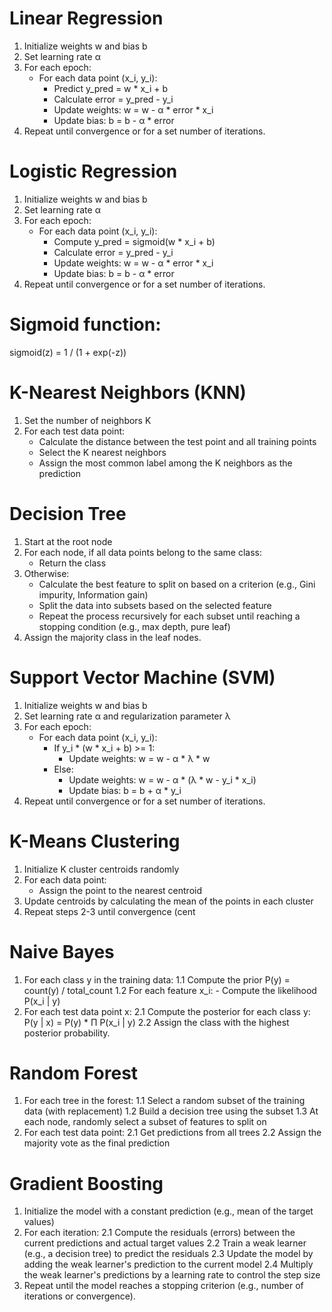 # Linear Regression

1. Initialize weights w and bias b  
2. Set learning rate α  
3. For each epoch:  
   - For each data point (x_i, y_i):  
       - Predict y_pred = w * x_i + b  
       - Calculate error = y_pred - y_i  
       - Update weights: w = w - α * error * x_i  
       - Update bias: b = b - α * error  
4. Repeat until convergence or for a set number of iterations.


# Logistic Regression

1. Initialize weights w and bias b  
2. Set learning rate α  
3. For each epoch:  
   - For each data point (x_i, y_i):  
       - Compute y_pred = sigmoid(w * x_i + b)  
       - Calculate error = y_pred - y_i  
       - Update weights: w = w - α * error * x_i  
       - Update bias: b = b - α * error  
4. Repeat until convergence or for a set number of iterations.

# Sigmoid function:
sigmoid(z) = 1 / (1 + exp(-z))


# K-Nearest Neighbors (KNN)

1. Set the number of neighbors K  
2. For each test data point:  
   - Calculate the distance between the test point and all training points  
   - Select the K nearest neighbors  
   - Assign the most common label among the K neighbors as the prediction


# Decision Tree

1. Start at the root node  
2. For each node, if all data points belong to the same class:  
   - Return the class  
3. Otherwise:  
   - Calculate the best feature to split on based on a criterion (e.g., Gini impurity, Information gain)  
   - Split the data into subsets based on the selected feature  
   - Repeat the process recursively for each subset until reaching a stopping condition (e.g., max depth, pure leaf)  
4. Assign the majority class in the leaf nodes.


# Support Vector Machine (SVM)

1. Initialize weights w and bias b  
2. Set learning rate α and regularization parameter λ  
3. For each epoch:  
   - For each data point (x_i, y_i):  
       - If y_i * (w * x_i + b) >= 1:  
           - Update weights: w = w - α * λ * w  
       - Else:  
           - Update weights: w = w - α * (λ * w - y_i * x_i)  
           - Update bias: b = b + α * y_i  
4. Repeat until convergence or for a set number of iterations.


# K-Means Clustering

1. Initialize K cluster centroids randomly  
2. For each data point:  
   - Assign the point to the nearest centroid  
3. Update centroids by calculating the mean of the points in each cluster  
4. Repeat steps 2-3 until convergence (cent


# Naive Bayes

1. For each class y in the training data:
   1.1 Compute the prior P(y) = count(y) / total_count
   1.2 For each feature x_i:
       - Compute the likelihood P(x_i | y)
2. For each test data point x:
   2.1 Compute the posterior for each class y:
       P(y | x) = P(y) * Π P(x_i | y)
   2.2 Assign the class with the highest posterior probability.

# Random Forest

1. For each tree in the forest:
   1.1 Select a random subset of the training data (with replacement)
   1.2 Build a decision tree using the subset
   1.3 At each node, randomly select a subset of features to split on
2. For each test data point:
   2.1 Get predictions from all trees
   2.2 Assign the majority vote as the final prediction

# Gradient Boosting

1. Initialize the model with a constant prediction (e.g., mean of the target values)
2. For each iteration:
   2.1 Compute the residuals (errors) between the current predictions and actual target values
   2.2 Train a weak learner (e.g., a decision tree) to predict the residuals
   2.3 Update the model by adding the weak learner's prediction to the current model
   2.4 Multiply the weak learner's predictions by a learning rate to control the step size
3. Repeat until the model reaches a stopping criterion (e.g., number of iterations or convergence).
